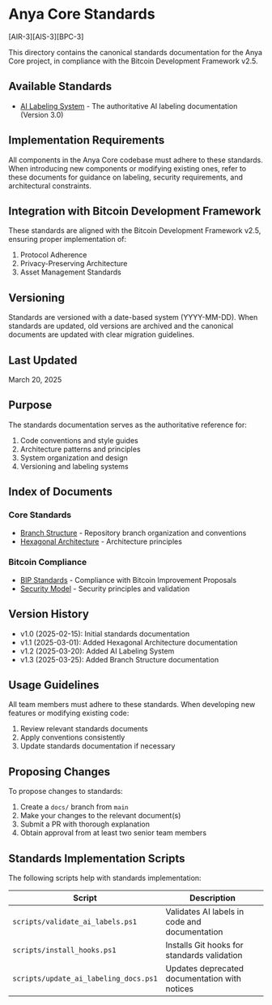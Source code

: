 # Anya Core Standards

[AIR-3][AIS-3][BPC-3]

This directory contains the canonical standards documentation for the Anya Core project, in compliance with the Bitcoin Development Framework v2.5.

## Available Standards

- [AI Labeling System](AI_LABELING.md) - The authoritative AI labeling documentation (Version 3.0)

## Implementation Requirements

All components in the Anya Core codebase must adhere to these standards. When introducing new components or modifying existing ones, refer to these documents for guidance on labeling, security requirements, and architectural constraints.

## Integration with Bitcoin Development Framework

These standards are aligned with the Bitcoin Development Framework v2.5, ensuring proper implementation of:

1. Protocol Adherence
2. Privacy-Preserving Architecture
3. Asset Management Standards

## Versioning

Standards are versioned with a date-based system (YYYY-MM-DD). When standards are updated, old versions are archived and the canonical documents are updated with clear migration guidelines.

## Last Updated

March 20, 2025

## Purpose

The standards documentation serves as the authoritative reference for:

1. Code conventions and style guides
2. Architecture patterns and principles
3. System organization and design
4. Versioning and labeling systems

## Index of Documents

### Core Standards

- [Branch Structure](BRANCH_STRUCTURE.md) - Repository branch organization and conventions
- [Hexagonal Architecture](HEXAGONAL_ARCHITECTURE.md) - Architecture principles

### Bitcoin Compliance

- [BIP Standards](BIP_STANDARDS.md) - Compliance with Bitcoin Improvement Proposals
- [Security Model](SECURITY_MODEL.md) - Security principles and validation

## Version History

- v1.0 (2025-02-15): Initial standards documentation
- v1.1 (2025-03-01): Added Hexagonal Architecture documentation
- v1.2 (2025-03-20): Added AI Labeling System
- v1.3 (2025-03-25): Added Branch Structure documentation

## Usage Guidelines

All team members must adhere to these standards. When developing new features or modifying existing code:

1. Review relevant standards documents
2. Apply conventions consistently
3. Update standards documentation if necessary

## Proposing Changes

To propose changes to standards:

1. Create a `docs/` branch from `main`
2. Make your changes to the relevant document(s)
3. Submit a PR with thorough explanation
4. Obtain approval from at least two senior team members

## Standards Implementation Scripts

The following scripts help with standards implementation:

| Script | Description |
|--------|-------------|
| `scripts/validate_ai_labels.ps1` | Validates AI labels in code and documentation |
| `scripts/install_hooks.ps1` | Installs Git hooks for standards validation |
| `scripts/update_ai_labeling_docs.ps1` | Updates deprecated documentation with notices | 